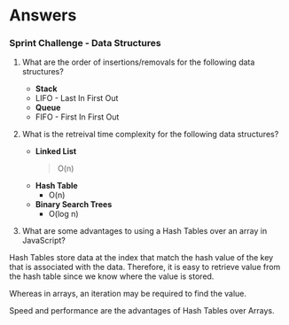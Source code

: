 # Answers
### Sprint Challenge - Data Structures

1. What are the order of insertions/removals for the following data structures?
   - **Stack**
    - LIFO - Last In First Out
   - **Queue**
    - FIFO - First In First Out

2. What is the retreival time complexity for the following data structures?
   - **Linked List**
     > O(n)
   - **Hash Table**
     - O(n)
   - **Binary Search Trees**
     - O(log n)

3. What are some advantages to using a Hash Tables over an array in JavaScript?

 Hash Tables store data at the index that match the hash value of the key that is associated with the data. Therefore, it is easy to retrieve value from the hash table since we know where the value is stored.

 Whereas in arrays, an iteration may be required to find the value.

 Speed and performance are the advantages of Hash Tables over Arrays.